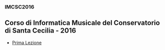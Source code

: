 ### IMCSC2016
## Corso di Informatica Musicale del Conservatorio di Santa Cecilia - 2016

- [Prima Lezione](https://github.com/Paxxx/IMCSC2016/blob/master/Lezioni/01_Prima%20Lezione.md)
